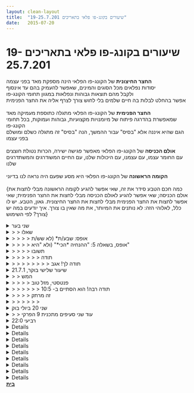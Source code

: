 ```yaml
---
layout: clean-layout
title:  "שיעורים בקונג-פו פלאי בתאריכים 19-25.7.201"
date:   2015-07-20
---
```

# שיעורים בקונג-פו פלאי בתאריכים 19-25.7.201 
<b>החצר החיצונית</b> של הקונג-פו הפלאי הינה מספקת מאד בפני עצמה<br> יסודות נפלאים מכל הסוגים והמינים, שאפשר להעמיק בהם עד אינסוף<br> ולקבל מהם תוצאות גבוהות ונפלאות במגוון תחומי הקונג-פו<br> אפשר בהחלט לבלות בה חיים שלמים בלי לחוש צורך לצרף אליה את החצר הפנימית<br> <br> <b>החצר הפנימית</b> של הקונג-פו הפלאי מתגלה כתוספת מעמיקה מאד<br> שמאפשרת בהדרגה פיתוח של מיומנויות מקצועיות, גבוהות ועמוקות, בכל תחומי הקונג-פו<br> הגם שהיא איננה אלא &quot;בסיס&quot; עבור ההמשך, הנה &quot;בסיס&quot; זה מתגלה כשלם ומושלם בפני עצמו<br> <br> <b>אולם הכניסה</b> של הקונג-פו הפלאי מאפשר פגישה ישירה, הכרות נטולת חוצצים<br> עם החומר עצמו, עם עצמנו, עם היכולות שלנו, עם החיים המשודרגים והמשתדרגים שלנו<br> <br> <b>הקומה הראשונה</b> של הקונג-פו הפלאי היא מסע שפעם היה נראה לנו בדיוני<br> <br> {כמה חכם הטבע סידר את זה, שאי אפשר להגיע לקומה הראשונה מבלי לחצות את אולם הכניסה; שאי אפשר להגיע לאולם הכניסה מבלי לחצות את החצר הפנימית; שאי אפשר לחצות את החצר הפנימית מבלי לחצות את החצר החיצונית. גאון, הטבע. יש לו כלל, לאלוהי הזה: לא נותנים את המיותר, את מה שאין בו צורך. איך יודעים במה יש צורך? לפי השימוש}

<details>
                    <summary>שני בער</summary>
                    אחד השיעורים היותר מאתגרים שיצא לי להעביר. <br> במהלך השיעור עלו בי כל מידי קולות פנימיים חזקים וקשים למדי. <br> <br> הייתי מאוד שקט ומיעטתי להתערב בו. מלבד זה שמידי פעם החלפתי זוגות, נתתי אולי עוד איזה שתיים שלוש הנחיות. ממש פה נגיעה, שם נגיעה. רציתי לאפשר הרבה מרחב עבודה לאנשים בו. <br> <br> בשיעור השתתפו עיליי, שמואל, ריב, סיגל, שיר, מיכל ואני. <br> <br> הוא הסתיים עבור כל אחד בשעה מעט שונה לאחר שבשעה 21:35 הם קיבלו את ההנחיה לעבור לעבודה חופשית עד שהם מסיימים לעצמם את השיעור. <br> <br> למרות החוויה המאתגרת, כמעט בכל פעם שהחזרתי קשב לאנשים, ראיתי דברים טובים שקורים שם. <br> <br> תודה רבה!
                  </details><details>
                    <summary>> > שאלו</summary>
                    <b>שאלה מספר 1:</b> מבין הדמויות &quot;הפרופסור&quot;, &quot;הערמומי&quot; ו&quot;המצליחן&quot;, האם שלושתן נכחו, חגגו, תרגלו? לפחות, הבה נאמר, עשר דקות שלמות ונקיות לכל אחת מהן?<br> <br> <b>שאלה מספר 2:</b> האם &quot;הפרופסור&quot; יודע מתי בדיוק (על השניה/הדקה) הסתיים השיעור של כל אחד ואחת משש/ת הנוכחים/ות?<br> <br> <b>שאלה מספר 3:</b> מתי הסתיים השיעור של אסא ומה היתה ההנחיה האחרונה בו, לפני שהשיעור סויים לו?<br> <br> <b>שאלה מספר 4:</b> מתי התחיל השיעור של אסא ומה היתה ההנחיה הראשונה בו?<br> <br> <b>שאלה מספר 5:</b> מה היתה ההנחיה היא משמחת/מרוממת שאסא קיבל במהלך השיעור, בדיעבד?<br><br><table width='70%' cellpadding='0' cellspacing='0' bgcolor='#C6C7C6'><tr><td height='1'></td></tr></table><br><b>מדברים על מדיטציה:</b> <a href="http://forums.tapuz.co.il/meditation" target="_blank">http://forums.tapuz.co.il/meditation</a><br/><br/>לומדים את אמנות המדיטציה: <a href="http://www.ThePracticalMeditation.com" target="_blank" rel=nofollow>www.ThePracticalMeditation.com</a><br/>לומדים את אמנות היכולת: <a href="http://www.MagicalChanging.com" target="_blank" rel=nofollow>www.MagicalChanging.com</a>
                  </details><details>
                    <summary>> > > > אופס: שבע/ת* (לא שש/ת</summary>
                    <br><br><table width='70%' cellpadding='0' cellspacing='0' bgcolor='#C6C7C6'><tr><td height='1'></td></tr></table><br><b>מדברים על מדיטציה:</b> <a href="http://forums.tapuz.co.il/meditation" target="_blank">http://forums.tapuz.co.il/meditation</a><br/><br/>לומדים את אמנות המדיטציה: <a href="http://www.ThePracticalMeditation.com" target="_blank" rel=nofollow>www.ThePracticalMeditation.com</a><br/>לומדים את אמנות היכולת: <a href="http://www.MagicalChanging.com" target="_blank" rel=nofollow>www.MagicalChanging.com</a>
                  </details><details>
                    <summary>> > > > אופס, בשאלה 5: "ההנחיה *הכי*" (ולא "היא"</summary>
                    <br><br><table width='70%' cellpadding='0' cellspacing='0' bgcolor='#C6C7C6'><tr><td height='1'></td></tr></table><br><b>מדברים על מדיטציה:</b> <a href="http://forums.tapuz.co.il/meditation" target="_blank">http://forums.tapuz.co.il/meditation</a><br/><br/>לומדים את אמנות המדיטציה: <a href="http://www.ThePracticalMeditation.com" target="_blank" rel=nofollow>www.ThePracticalMeditation.com</a><br/>לומדים את אמנות היכולת: <a href="http://www.MagicalChanging.com" target="_blank" rel=nofollow>www.MagicalChanging.com</a>
                  </details><details>
                    <summary>> > > > תשובו</summary>
                    שאלה מספר 1: אני לא בטוח. הפרופסור נכח הרבה. השתיים האחרות קיבלו פחות זמן מסך. אני ממש לא בטוח ש-10 דקות שלמות ונקיות לכל אחת.<br> <br> שאלה מספר 2: לא. <br> <br> שאלה מספר 3: השיעור של אסא הסתיים בשעה 22:01 וההנחיה האחרונה בו הייתה לעבוד עם שתי הדמויות הערמומי והמצליחן. <br> <br> שאלה מספר 4: השיעור של אסא החל ב-19:30 וההנחיה הראשונה בו הייתה לדעת ולחוש שהוא בשיעור קונג פו, בשלב זה מבלי לתרגל עדיין דבר. <br> <br> שאלה מספר 5: ללכת לעבוד לבדו בצד הכיכר הקרוב לים. ליהנות מהשקיעה ולעשות תרגילים גופניים.
                  </details><details>
                    <summary>> > > > > > תודה</summary>
                    <br><br><table width='70%' cellpadding='0' cellspacing='0' bgcolor='#C6C7C6'><tr><td height='1'></td></tr></table><br><b>מדברים על מדיטציה:</b> <a href="http://forums.tapuz.co.il/meditation" target="_blank">http://forums.tapuz.co.il/meditation</a><br/><br/>לומדים את אמנות המדיטציה: <a href="http://www.ThePracticalMeditation.com" target="_blank" rel=nofollow>www.ThePracticalMeditation.com</a><br/>לומדים את אמנות היכולת: <a href="http://www.MagicalChanging.com" target="_blank" rel=nofollow>www.MagicalChanging.com</a>
                  </details><details>
                    <summary>> > > > > > > > תודה לך! אגב</summary>
                    יש בי רצון לעבור שוב את העבודה הזו<br> <img src="http://www.timg.co.il/tapuzForum/images/Emo66.gif" alt="|בנדנה|">
                  </details><details>
                    <summary>שיעור שלישי בוקר, 21.7.1</summary>
                    קיבלתי הנחיה מבן לעבוד עם <a href=http://www.tapuz.co.il/communa/viewmsgcommuna.asp?communaid=18195&msgid=55862176 target=_blank style=color:blue>פורם השיעור הזה</a> ולכתוב כאן את התיעוד, שמהווה חלק מהשיעור.<br> <br> <b>2. דילוגים</b><br> נעים בדילוגים מכרית-כף-רגל-אחת לכרית-כף-רגל-שניה בכל פורמט, צורה או סגנון שהם, כרצוננו.<br> תחילה על המקום ולאחר מכן מתחילים לשוטט.<br> מחפשים השתפרות, תובנות, ידע חדש, פוינטר חדש ומשמעותי וכולי.<br> כשמרגישים שקיבלנו משהו חדש (או יותר מאחד), ניגשים לרשום אותו (או אותם) ועוברים לשלב הבא.<br> באם עלו בנו שאלות אנחנו רושמים גם אותן.<br> <br> <img src="http://www.timg.co.il/tapuzForum/images/Emo141.gif" alt="|כלנית|"> <b>תיעוד משהו חדש שקיבלתי</b><br> <br> התחלתי בדילוגים תוך כשאני מרגישה את הגוף - בדגש על הברך הימנית שלי שביקשה לתחושתי תשומת לב מיוחדת. <br> דילגתי ודילגתי ואז עלה בי שאני רוצה ליצור חיבור בין תרגול הדילוגים לבין לחימה וקרב.<br> מיד הבחנתי שיש חוסר יציבות מובהק בדילוגים שלי (היתה מולי מראה, אז היה לי יותר קל להבחין בזה) ושיש הרבה רגעים בתוך הדילוג שבהם פרטנר היה עשוי לנצל את חוסר היציבות הזה. כמו כן, הבחנתי בזה שכשאני באוויר, אני פחות מודעת לקרקע.<br> לכן נתתי לעצמי דגש של דילוגים ששומרים על יציבות (זה מיד גרם לי להרחיב את הרווח בין הרגליים שלי) ולהיות מודעת לקרקע בכל רגע, כך שכל נחיתה שלי היא מודעת ויציבה. מעין &quot;לקחתי יותר אחריות&quot; על זה.<br> זה הפך את הדילוגים עצמם לנעימים יותר ולנחיתות להיות רכות יותר והמשכתי לתרגל עוד קצת קלילות תוך יציבות.<br> <br> <b>3. תנועה</b><br> תנועה חופשית, לבחירתנו, במטרה להגיע לרמות חדשות ו/או לגלות דברים חדשים.<br> מחפשים השתפרות, תובנות, ידע חדש, פוינטר חדש ומשמעותי וכולי.<br> כשמרגישים שקיבלנו משהו חדש (או יותר מאחד), ניגשים לרשום אותו (או אותם) ועוברים לשלב הבא.<br> באם עלו בנו שאלות אנחנו רושמים גם אותן.<br> <br> <img src="http://www.timg.co.il/tapuzForum/images/Emo141.gif" alt="|כלנית|"> <b>תיעוד משהו חדש שקיבלתי</b><br> <br> התחלתי את התנועה מתוך איזשהו דגש של ריקוד. מיד חשתי במקומות בגוף שלי בהם ישנה נוקשות או &quot;חסימה&quot; ועלתה בי התנגדות מסוימת להם ורצון שהתנועה שלי תהיה לגמרי רכה, חלקה וגמישה ללא &quot;מגבלות&quot; הגוף.<br> זיהיתי את האגרסיביות המסוימת בגישה הזו, שמושתתת על אי-קבלה של המצב הקיים בגוף שלי והתחלתי לנוע בתנועות קטנות ואיטיות יותר, מתוך הקשבה למקומות שבהם הרגשתי &quot;חסימה&quot; ותקשורת אתם.<br> עברתי לעמדת חוקרת בתוך התנועה והרגשתי שהגוף שלי מיד נענה לעמדה הזו - ושמתוך האיטיות וההקשבה מקומות בגוף נפתחים יותר בקלות ונהיים רכים יותר.<br> <br> <b>4. בעיטות</b><br> בעיטות חופשיות, לא לפי פורמט מסויים או תכנון מסויים (לדוגמה, לא &quot;עשר בעיטות לכיוון X ברצף&quot;), במטרה להגיע לרמות חדשות ו/או לגלות דברים חדשים.<br> מחפשים השתפרות, תובנות, ידע חדש, פוינטר חדש ומשמעותי וכולי.<br> כשמרגישים שקיבלנו משהו חדש (או יותר מאחד), ניגשים לרשום אותו (או אותם) ועוברים לשלב הבא.<br> באם עלו בנו שאלות אנחנו רושמים גם אותן.<br> <br> <img src="http://www.timg.co.il/tapuzForum/images/Emo141.gif" alt="|כלנית|"> <b>תיעוד משהו חדש שקיבלתי</b><br> <br> נתתי לעצמי שני פוינטרים במהלך התרגול:<br> 1. מודעות ל- 360 מעלות סביבי (לא לשקוע לתוך הכיוון שאליו אני בועטת)<br> 2. כל הגוף בועט - ולא רק הרגל בועטת<br> <br> הדבר החדש שקיבלתי זה שגיליתי את הקשר בין שני הפוינטרים הנ&quot;ל. דרך מודעות לזה שכל הגוף בועט ולא רק הרגל, ישנה אפשרות גם לקבל יותר מידע חושי מכלל הגוף וגם באופן טבעי יש יותר מודעות ל- 360 מעלות, כי אין ניתוק בין הרגל לכלל הגוף.<br> <br> <b>5. כן-לא</b><br> תנועה חופשית הרמונית בליווי האמירה &quot;כן&quot; פעם אחת או יותר - ואז תנועה מנטרלת (לדוגמה, הסטה ומהלומה) בליווי האמירה &quot;לא&quot; פעם אחת או יותר - וחוזר חלילה, לסירוגין.<br> מחפשים השתפרות, תובנות, ידע חדש, פוינטר חדש ומשמעותי וכולי.<br> כשמרגישים שקיבלנו משהו חדש (או יותר מאחד), ניגשים לרשום אותו (או אותם) ועוברים לשלב הבא.<br> באם עלו בנו שאלות אנחנו רושמים גם אותן.<br> <br> <img src="http://www.timg.co.il/tapuzForum/images/Emo141.gif" alt="|כלנית|"> <b>תיעוד משהו חדש שקיבלתי</b><br> <br> נתתי לעצמי דגש של מעברים כמה שיותר חלקים בין ה&quot;כן&quot; ל&quot;לא&quot;.<br> מיד הבחנתי שב&quot;לא&quot; יש בתוכי כיווץ שמתבטא גם בקול שלי, שהוא לא כ&quot;כ נעים לי.<br> מאותו רגע ניסיתי להפוך את ה&quot;לא&quot; לנעים כמו ה&quot;כן&quot; ולהיות עם יותר הרפיה בתוכו.<br> זה בהחלט איפשר למעברים בין ה&quot;כן&quot; ל&quot;לא&quot; להיות יותר חלקים ולמכלול להפוך לאחיד יותר.<br> חשתי שהתרגיל הזה חשוב עבורי, בפרט כי הוא מחזק את תחושת הזכות שיש לי לעבור בין &quot;כן&quot; ל&quot;לא&quot;, מיידית וללא כל הסבר נוסף.<br> <br> <br> <img src="http://www.timg.co.il/tapuzForum/images/Emo26.gif" alt="|שמאל|"> המשך בהודעה הבאה (עקב מגבלת אורך של תפוז)<br><br><table width='70%' cellpadding='0' cellspacing='0' bgcolor='#C6C7C6'><tr><td height='1'></td></tr></table><br>טליה אלקיים - מדריכה ומרפאה הוליסטית<br/>האתר שלי: <a href=http://www.heal.co.il target=_blank rel=nofollow>www.heal.co.il</a>
                  </details><details>
                    <summary>> > המש</summary>
                    <br> <b>6. מרפקים</b><br> &quot;טוחנים&quot; את סביבתנו הקרובה, את המעטפת הצמודה אלינו אווירית, בעזרת המרפקים שלנו, במגוון צורות וסגנונות, באופן חופשי.<br> זאת אומרת, &quot;מקלפים&quot; את מה שצמוד אלינו, מאחורינו, מצדדנו, ומלפנינו, בעזרת מכות המרפק שלנו.<br> כרגע זה רק אוויר, אולם עובדים כאילו יש שם קורבנות אמיתיים.<br> מתייחסים אל עצמנו כאל צורה של מלכודת: מי שנפל בה, חוטף מרפקים משתקים.<br> מחפשים השתפרות, תובנות, ידע חדש, פוינטר חדש ומשמעותי וכולי.<br> כשמרגישים שקיבלנו משהו חדש (או יותר מאחד), ניגשים לרשום אותו (או אותם) ועוברים לשלב הבא.<br> באם עלו בנו שאלות אנחנו רושמים גם אותן.<br> <br> <img src="http://www.timg.co.il/tapuzForum/images/Emo141.gif" alt="|כלנית|"> <b>תיעוד משהו חדש שקיבלתי</b><br> <br> זיהיתי שכשאני נותנת מרפקים יש לי איזשהו פחד על הצוואר שלי, הפחד נובע מכך שבתנועות מסוימות הוא כאילו &quot;נזרק&quot; והתגובה לזה היא כיווץ של הצוואר.<br> המשכתי לשהות במרחב הזה קצת ולחוות את זה ואז פתאום עלה בי פוינטר של חיבור המרפקים אל הטורסו, אל מרכז הגוף ולחוש אותם כתנועה שלו.<br> פתאום עלתה בי תחושה של העוצמה של שרירי הבטן שלי והמרפקים הקדמיים נהיו מתוך תנועה של כיווץ והתעגלות פנימה של החזה והבטן, מה שנתן להם יותר עוצמה והרגיש הרבה יותר יציב מבחינת הגוף שלי והצוואר שלי. <br> זה הרגיש כמו איסוף של תנועת המרפק אליי, חיבור של המרפק אל יתר הגוף ובעיקר איזושהי עוצמה שנובעת מההתכווצות פנימה, כי היא הרגישה לי תנועה מאד אינסטינקטיבית.<br> אחרי זה ניסיתי להפעיל את זה גם כלפי חוץ (פתיחה של הטורסו החוצה) והרגשתי שיש בזה פונטציאל, אבל כנראה שעשיתי את זה בצורה קצת אגרסיבית מדי וזו אולי גם תנועה קצת פחות טבעית ומוכרת לי מהתכדררות פנימה - וזה גרם לי לאיזשהו כאב בגב... אולי אם הייתי עושה קצת יותר חימומים לגב ולעמוד השידרה זה היה עובד יותר טוב.<br> <br> <b>7. אור לבן</b><br> בישיבה, בעיניים עצומות, מנסים להגיע לרמה חדשה של התנסות באור לבן הזורם מאיתנו ואלינו, שכל תא ותא רווי בו וקורן ממנו וכולי. יתכן אפילו שאנחנו פשוט הופכים לאור לבן בוהק.<br> כשאנחנו מרגישים שהגענו לרמה חדשה או שצברנו נסיון חדש ומשמעותי בנסיון להגיע לרמה חדשה, אנחנו מתעדים זאת לעצמנו, באופן שיועיל לנו לקראו בהמשך. באם עלו בנו שאלות אנחנו רושמים גם אותן.<br> <br> <img src="http://www.timg.co.il/tapuzForum/images/Emo141.gif" alt="|כלנית|"> <b>תיעוד משהו חדש שקיבלתי</b><br> <br> היה לי מאד מאד (!!) קשה להתרכז. זה ממש הגיע לכדי תחושת מאבק, כי הייתי מתוסכלת מכמה שלא הצלחתי להיכנס לתרגיל ושהמיינד שלי נדד לכל כיוון אפשרי, עד כדי כך שאפילו היה לי קשה להישאר בעיניים עצומות. &quot;למה דווקא בתרגיל הזה, שאני אוהבת?...&quot;, חשבתי לעצמי ברוגז מסוים.<br> ניסיתי כל מיני כיוונים:<br> אור שזורם אליי<br> ליבה של אור שקיימת במרכז שלי והולכת ומתרחבת<br> להתרכז כל פעם באיזור מסוים שהופך לאור לבן...<br> בסופו של דבר החלטתי להתחיל מלחוש את הגוף שלי, כי החלטתי ללכת על זה מתוך השערה שאולי זה &quot;יקרקע&quot; אותי.<br> זה בהחלט עזר ומה שקרה זה שבאופן טבעי התחלתי לחוש את הרטט החי בגוף ואת התנועה שבתוכו. מתוך תחושת הרטט הזה דמיינתי אותו מואר ולפתע התחלתי לחוש תחושה ברורה שאני כדור, שמסתובב על ציר נגד כיוון השעון. זו היתה תנועה מאד מוחשית (עד כדי כך שממש הרגיש כאילו הגוף שלי מתחיל להסתובב). סיימתי את התרגיל בתחושה של שקט פנימי.<br> <br> <b>8. &quot;כולי שלי&quot;</b><br> בישיבה, בעיניים עצומות, חוזרים על המלים &quot;כולי שלי&quot;, בקצב שלנו ובדרך שלנו.<br> תוך כדי כך, מוסרים את עצמנו לעצמנו.<br> ומקבלים את עצמנו לעצמנו.<br> אלמנט הקבלה ואלמנט הנתינה מתרחשים במקביל ו/או לסירוגין, לבחירתנו.<br> כשאנחנו מרגישים שהגענו לרמה חדשה או שצברנו נסיון חדש ומשמעותי בנסיון להגיע לרמה חדשה, אנחנו מתעדים זאת לעצמנו, באופן שיועיל לנו לקראו בהמשך. באם עלו בנו תובנות משמעותיות, אנחנו כמובן רושמים אותן לעצמנו. באם עלו בנו שאלות אנחנו רושמים גם אותן.<br> <br> <img src="http://www.timg.co.il/tapuzForum/images/Emo141.gif" alt="|כלנית|"> <b>תיעוד</b><br> <br> עוד מהפעם הראשונה שקראתי את התרגיל, חשתי התנגדות חזקה אליו.<br> התחלתי לתרגל אותו למרות זאת ועד מהרה הבנתי שחלק גדול מהקושי שלי נובע מה&quot;מסירה שלי לעצמי&quot;. זה הרגיש כאילו אני איזה חפץ שמעבירים אותו מיד ליד (אפילו שזה ממני אליי) ומשהו בזה פשוט עשה לי בחילה. גם המילים &quot;כולי שלי&quot; היו לי לא נעימות והרגשתי התנגדות ברמת הקול והגוף לומר אותן.<br> הסבתי את זה ל&quot;הגוף שלי הוא שלי&quot; - ומיד הרגשתי הקלה ואז עברתי ל&quot;הזמן שלי הוא שלי&quot; ו&quot;החיים שלי הם שלי&quot;. זה הרגיש נעים וטבעי. <br> ניסיתי לחזור ל&quot;כולי שלי&quot;, אבל זה עדיין לא הרגיש לי נעים ולכן בחרתי להניח לזה.<br> <br> <b>9. טוב אתמול והיום</b><br> בישיבה, בעיניים עצומות, מתבוננים על כל הדברים הטובים, מבחינתנו ובהתאם למטרותינו, שהתרחשו בפרק הזמן שבין התעוררותנו אתמול לבין תחילת השיעור.<br> לאחר מכן מתבוננים באופן דומה על פרק הזמן שבין סיום השיעור הזה לבין ההליכה לישון הלילה; ושמים לכל הדברים הטובים שאנחנו מוכנים לחוות בפרק זמן זה.<br> לאחר מכן אנחנו משאירים עקבות בכתב, לעצמנו, מתוך ההתנסות הזאת.<br> באם עלו בנו שאלות אנחנו רושמים גם אותן.<br> <br> <img src="http://www.timg.co.il/tapuzForum/images/Emo141.gif" alt="|כלנית|"> <b>תיעוד</b><br> <br> <img src="http://www.timg.co.il/tapuzForum/images/Emo142.gif" alt="|סביון|"> דברים טובים מיום אתמול:<br> <br> 1) היתה לי שיחה משמעותית, שבה בכיתי וכאב לי - אבל גם הרגשתי שחרור מסוים מהכאב, שהיה מאד תקוע בתוכי לפני כן. השיחה היתה בנוגע לאבא שלי. הבנתי שאני בעצם מלווה אותו ואותי לקראת מותו. למרות הכאב העצום, אני מרגישה הודיה על ההתעוררות הזו, על הפרספקטיבה הזו, שמכילה בתוכה הרבה דברים. כולל רצון שלי לתעד אותו בוידאו, למשל.<br> <br> 2) הצלחתי לעשות משהו שדחיתי והעיק עליי<br> <br> 3) הצלחתי לתת מרחב לתחושות כואבות שהיו בי<br> <br> 4) הצלחתי להתבונן תוך כדי גלישה בפייסבוק ולראות את המצב הפנימי שאני שרויה בו<br> <br> 5) הבנתי שאשמח לטפל קצת יותר<br> <br> 6) קראתי קצת בספר וזה עשה לי נעים.<br> <br> <img src="http://www.timg.co.il/tapuzForum/images/Emo142.gif" alt="|סביון|"> דברים טובים שאני מוכנה לחוות היום:<br> <br> 1) זמן משמעותי עם אבא שלי, כולל לצלם אותו קצת בוידאו<br> <br> 2) עוד קצת קריאה בספר<br> <br> 3) קידום דברים שאני רוצה לקדם<br> <br> 4) שחרור מתחושת מועקה<br> <br> 5) משהו חברתי נעים (שיחת טלפון / מפגש)<br> <br> <br> <b>10. הודיה</b><br> בעיניים עצומות, ממשיכים את תרגול/התנסות/פעילות ההודיה, מהיכן שהפסקנו אותה בפעם הקודמת (בתחילת השיעור).<br> ומעמיקים הלאה, לתוך תחושה עמוקה ונעימה של הודיה.<br> לאחר מכן אנחנו משאירים עקבות מועילים בכתב, לעצמנו ו/או לאחרים, מתוך ההתנסות הזאת.<br> באם עלו בנו שאלות אנחנו רושמים גם אותן.<br> <br> <img src="http://www.timg.co.il/tapuzForum/images/Emo141.gif" alt="|כלנית|"> <b>תיעוד</b><br> <br> הרגשתי שיש לי הרבה על מה להודות. ראיתי שכשאני מתמקדת בכך הרגשתי משתפרת.<br> <br> <br> <img src="http://www.timg.co.il/tapuzForum/images/Emo51.gif" alt="|תודה|"><img src="http://www.timg.co.il/tapuzForum/images/Emo23.gif" alt="|לב|"><img src="http://www.timg.co.il/tapuzForum/images/Emo42.gif" alt="|שמש|"><br><br><table width='70%' cellpadding='0' cellspacing='0' bgcolor='#C6C7C6'><tr><td height='1'></td></tr></table><br>טליה אלקיים - מדריכה ומרפאה הוליסטית<br/>האתר שלי: <a href=http://www.heal.co.il target=_blank rel=nofollow>www.heal.co.il</a>
                  </details><details>
                    <summary>> > > > פנטסטי, מזל טוב</summary>
                    על הצעד הזה.<br> עבודה ממש, ממש, יפה! איזה שיעור טוב ומלמד יצרת והענקת לך!!<br> אני מבין שהוא התחיל ב-08:30?<br> מתי הוא הסתיים?<br><br><table width='70%' cellpadding='0' cellspacing='0' bgcolor='#C6C7C6'><tr><td height='1'></td></tr></table><br><b>מדברים על מדיטציה:</b> <a href="http://forums.tapuz.co.il/meditation" target="_blank">http://forums.tapuz.co.il/meditation</a><br/><br/>לומדים את אמנות המדיטציה: <a href="http://www.ThePracticalMeditation.com" target="_blank" rel=nofollow>www.ThePracticalMeditation.com</a><br/>לומדים את אמנות היכולת: <a href="http://www.MagicalChanging.com" target="_blank" rel=nofollow>www.MagicalChanging.com</a>
                  </details><details>
                    <summary>> > > > > > תודה רבה! הוא הסתיים ב- 10:5</summary>
                    <br><br><table width='70%' cellpadding='0' cellspacing='0' bgcolor='#C6C7C6'><tr><td height='1'></td></tr></table><br>טליה אלקיים - מדריכה ומרפאה הוליסטית<br/>האתר שלי: <a href=http://www.heal.co.il target=_blank rel=nofollow>www.heal.co.il</a>
                  </details><details>
                    <summary>> > > > זה מרתק</summary>
                    &quot;זה בהחלט עזר ומה שקרה זה שבאופן טבעי התחלתי לחוש את הרטט החי בגוף ואת התנועה שבתוכו. מתוך תחושת הרטט הזה דמיינתי אותו מואר ולפתע התחלתי לחוש תחושה ברורה שאני כדור, שמסתובב על ציר נגד כיוון השעון. זו היתה תנועה מאד מוחשית (עד כדי כך שממש הרגיש כאילו הגוף שלי מתחיל להסתובב). סיימתי את התרגיל בתחושה של שקט פנימי&quot;<br> <br> כל מדריך שנמצא בפרק החמישי ומעלה, גם מבלי להכיר אותך, רק מקריאת הדיווח שלך, היה יודע עלייך כה הרבה עכשיו, כולל הבנה ברורה של מקומך בחציית &quot;הפרק השני&quot; (&quot;החצר הפנימית&quot;).<br> <br> זה מאד מעניין, כיצד הוויות מפותחות בשלבים מתקדמים של הדרכה, עשויים במקרים מסויימים להיות כה חצויות בין עומק ועוצמה אינסופיים כמעט, לבין תחושה של קושי ומסכנות, כמעין פיצול של העצמי.<br> <br> לא סתם התקשית כל-כך להתרכז... ואחר-כך מצאת את עצמך כגוף אנרגיה, כמעט. מומלץ לך בשלב הנוכחי לא לפחד ממאבק פנימי זה... ולהמשיך להחדיר את האור הלבן ו/או את חישת &quot;הגוף&quot;, אל תוך רגעים רבים ככל האפשר ביומיום, כולל רגעים בהם נדמה לך שיש לך בעיה כלשהי או מצוקה כלשהי.<br> <br> שימי לב כמה היית מוטרדת. ניסית וניסית ולא הצלחת. ובכל זאת המשכת לנסות וגם שינית אסטרטגיה ברוב חוכמה. ובסופו של דבר, סיימת בשקט פנימי. אנחנו חייבים ללמוד מעצמנו, מפני שאין בנמצא משהו אחר ללמוד ממנו.<br><br><table width='70%' cellpadding='0' cellspacing='0' bgcolor='#C6C7C6'><tr><td height='1'></td></tr></table><br><b>מדברים על מדיטציה:</b> <a href="http://forums.tapuz.co.il/meditation" target="_blank">http://forums.tapuz.co.il/meditation</a><br/><br/>לומדים את אמנות המדיטציה: <a href="http://www.ThePracticalMeditation.com" target="_blank" rel=nofollow>www.ThePracticalMeditation.com</a><br/>לומדים את אמנות היכולת: <a href="http://www.MagicalChanging.com" target="_blank" rel=nofollow>www.MagicalChanging.com</a>
                  </details><details>
                    <summary>> > > > > > </summary>
                    <br><br><table width='70%' cellpadding='0' cellspacing='0' bgcolor='#C6C7C6'><tr><td height='1'></td></tr></table><br>טליה אלקיים - מדריכה ומרפאה הוליסטית<br/>האתר שלי: <a href=http://www.heal.co.il target=_blank rel=nofollow>www.heal.co.il</a>
                  </details><details>
                    <summary>שני 20 ביולי בוק</summary>
                    שוב הצלחתי 10 דקות לפני, וניצלתי אותם לתנועה משחררת.<br> התחלתי את השיעור ליואב אינגריד ואנוכי.<br> בחרנו כל אחד כוון אחר, וקבעתי פגישה ב 0715 על גג גן העיר,<br> במקום בו התאמנו פעם אחרונה, ועוד פעמים. בדרך עבודה<br> חופשית. אני בחרתי את הכוון המתרחק מהגג, וניצלתי את ההזדמנות<br> לעבודה בין היתר על ריצה ותחושת זמן.<br> הגעתי לגג ב 0715, והאחרים כבר היו שם.<br> עבודה עצמאית על בעיטת 2 שלבים, עבודה בקבוצה כשלפי תור אחד<br> בועט ב 2 הרגליים 2 בעיטות ישרות ב 2 שלבים בכל אחד מ 2 הפרטנרים.<br> 3 בעיטות סיבוב בכל אחד מ 2 הפרטנרים,<br> שנים עומדים בפיסוק והשלישי בוחן דרכים לעבור בין הרגליים של שניהם.<br> קרב סימונים עם דגש על זהירות כשהתקיפה עם המרפקים בלבד,<br> בין שלושתנו בו זמנית.<br> עבודה אישית על פורמה 5 החיות, עבודה בקבוצה, כשאחד מדגים ומסביר<br>  ל2 האחרים את פורמת 5 החיות לתפיסתו, והאחרים כמובן מקשיבים<br> אבל לאו דווקא מאמינים. ללמוד מאיך שהעברנו. תרגילי גמישות,<br> ובשלב מסויים בן הגיע בערך ב 0810 ועצר אותנו, כשהוא מקפיד שנרשום בתוכנו<br> את המצב בו עברנו להפסקה איתו.<br> הוא עבר אתנו על החלקים בשער הפנימי שעבודה אתם יכולה לשדרג את<br> ההתקדמות שלנו, ושאם אנחנו לא משתמשים בהם, רואים את זה בכך<br> שאנחנו לא נעזרים במה שיכול היה לעזור לנו.<br> לשם דוגמא הוא דבר על מאמר שבו למד על 9 עבודות שהתקדמות בהן<br> יכולה לזרז את המעבר מהשלב הראשון לשני. אפשר לראות שלא נחשפנו<br> למאמר, לפי העבודה שלנו בשיעורים.<br> הסעיף הראשון היה היכולת להדגים נכון תנועות שלמדנו בשיעורים, וזה הפליא<br> אותי בשל החיבור לתרגיל שנתתי לפני כן. ורק לאחר השיעור עלה<br> בי הרעיון שבן ראה אותנו מבצעים את התרגיל לפני שהופיע לעיניינו.<br> לאחר שבן ספר לנו על שאר הסעיפים התאמנו על הסעיף הזה, כשכל אחד<br> עובד על תנועה או יותר מתורת הלחימה, וברצונו מוחה כף ומכריז: אני רוצה<br> \להראות לכם משהו, ואז מראה וברצונו אף מסביר במילים. לאחר מכן ממשיכים,<br> ובפעם השנייה שוב אותו דבר עם השיפורים בעקבות האימון, ואז עוברים<br> לתנועה\ות חדשות.<br> סעיפים נוספים שאני נזכר בהם: להיות סגור, להיות מוגן, להיות טוב בתנועה,<br> לתת מכה,&nbsp;&nbsp;בזמן האימון אינגריד רצתה לסיים את השיעור וכך עשתה, ואנחנו<br> המשכנו בשנים עם השינוי המתבקש בהכרזה. לאחר מכן חזרנו למצב בו<br> יצאנו להפסקה. המשכנו בגמישות, עברנו לבצע תרגיל מסוים ואז<br> התיישבנו להרפיה של כל התאים בגוף. ואז כל אחד ניסה להיזכר במה<br> שכונה בעבר ה&quot;ברכה&quot;, באותו זמן התקשינו, אך לאחר מכן הזיכרון חזר אלי בשלמות דרך<br> מה שבן כינה בשיעור זכרונות נוספים כמו של התחושה, התנועה וכד&#39;.<br> היה שיעור מעולה. בהמשך אעדכן בשאר הסעיפים.<br>
                  </details><details>
                    <summary>> > עוד שני סעיפים מתכנית 9 הפרקי</summary>
                    עבודת זוגות,<br> שימוש בחומר הנלמד בשיעורים בחיי היום יום.
                  </details><details>
                    <summary>רביעי 22:0</summary>
                    עוד שיעור קונג פו מופלא בממלכת כדור הארץ שמארחת אותי בנדיבות .<br> <br> כמו בשיעורים האחרונים, השיעור הועבר לי ולשיר. <br> הפעם - לשתינו בו זמנית, כשההנחיות שנבעו דרכי היו מיודעות לעשות טוב לשתינו בו זמנית. <br> <br> ההנחיות שניתנו לנו היו מעטות, פשוטות, מעמיקות ומופלאות <br> <br> בדרך למעלה מדדנו / אמדנו על כמות הארנרגיה הקיימת הזמינה לנו, מתוך מודעות לכך שזהו רק קצה הקרחון. <br> תיארנו זו באוזני זו כיצד אנחנו מרגישות.<br> <br> יש לי מיחוש קל בברך בשל ריקוד קונטקטי חסר מעצורים מיום ראשון. התכוונתי להקדיש לכך זמן בשיעור. <br> <br> ביקשתי מאיתנו לעבוד במרחב של יכולות גופניות, כשכל פעם אנחנו מכריזות באוזני השנייה על היכולת הגופנית שאנחנו יוצרות. <br> <br> אני עבדתי בעיקר על דחיסות, גמישות, עמידת ידיים, תשומת לב אוהבת לברכיים ועוד. <br> שיר עבדה בין השאר בקשב לגוף שלה ובמיוחד לתחושות בגב. העבודה שלה היתה נראית מעמיקה מאוד והיא אכן דיווחה על כך בהמשך. <br> זה היה מאוד כיף ונעים.<br> <br> זה נמשך כ-40 דקות. <br> <br> אחר כך חברנו זו לזו ושוחחנו מעט על הרעיון של להיות לבד, בנוכחות או לא בנוכחות אדם אחר. כמו שעשינו בשיעור - כל אחת בשלה. <br> תארתי שזו יכולת גם מאוד חשובה עבור ילדים קטנים. נזכרתי שבתור ילדה הייתי נמצאת לבד שעות, ולעיתים דחיתי ביקורים של חברים כי רציתי להיות לבד. הנוכחות של אנשים אחרים היא גם משמחת אבל גם לעתים מכבידה בשל תשומת הלב שיש להקדיש להם. <br> שיר ציטטה את ויניקוט: to be seen but not to be watched או משהו כזה. <br> <br> ואז ניסינו לעבוד על היכולת שלנו להיות &quot;עם עצמנו&quot; בניגוד ל&quot;לבד&quot; - כשזה לא משנה אם בסביבה החיצונית יש או אין אנשים.<br> ניסינו לעשות זאת באמצעות התכוונות<br> ואז בעזרת המילים&nbsp;&nbsp;הבאות:<br> - אני איתך<br> - אני איתי<br> - נעים לי איתי<br> <br> לי זה עבד יפה מאוד. לפני זה גם חלקנו סיפורים על רגעים בהם הרגשנו שאנחנו עושות את זה. כמו למשל אתמול במשרד שהייתי בו - היתה בחורה שעבדה לידי והייתי איתי. לא חשתי צורך לתת לה אנרגיה. זה היה נעים ומקל. כי היא גם אדם ששואב אנרגיה יחסית. אבל אני הייתי איתי. <br> ואז ניסינו פשוט לקבל ולאהוב. <br> אחר כך שיבחנו כל אחת את עצמה באוזני השנייה. זה היה נעים מאוד ומרומם. <br> <br> כמה דקות לפני סוף השיעור, הגיע שומר לבקש מאיתנו לפנות את הגג. ככה זה על גג גן העיר בימי חופש גדול - בגלל הבלאגנים שעושים שם נערים ונערות מבקשים מהשומר לבקש מהאנשים לפנות את הגג. <br> אני התכוונתי לפנות את הגג מתי שהתכוונתי לפנות את הגג, ולא רגע אחד לפני. לכן אמרתי לו בטון מאוד רגוע שאנחנו נלך עוד כמה דקות, שאין בכוונתנו להרע או להרעיש. האינטראקציה איתו היתה נעימה! הוא אמר שאנחנו וודאי לא עשינו כלום וממש התנצל שהוא צריך לבקש מאיתנו את זה. אחר כך הוא התחיל ללכת ואז פנו אלינו ושוב התנצל. <br> ואכן, ירדתי מהגג רק מתי שרציתי. <br> כמה דקות לאחר מכן, כששיעורנו הסתיים. <br> <br> <br> <br><br><br><table width='70%' cellpadding='0' cellspacing='0' bgcolor='#C6C7C6'><tr><td height='1'></td></tr></table><br><b>אני כאן .
                  </details><details>
                    <summary>יום רביעי בוקר 22.7.15 07:0</summary>
                    משתתפים רמי אינגריד, דורית, מיקי ואני<br> הגעה 06:45<br> את ההמתנה לקראת השיעור ניצלתי כדי לשחזר עם רמי את הברכה שאותה גילינו ששכחנו קצת בסיום השיעור הקודם, היה נחמד לגלות שהגוף זוכר,<br> התחלנו בהליכה, תוך נסיון להרים את הרגל גבוה מ5 ס&quot;מ מהקרקע, אני נעזרתי בדמיון, דמיינתי שאני הולך בתוך מים רדודים ואני מנסה לא לגרור את הרגל בתוך המים, שימש אותי כדי להעזר בתרגיל.<br> הגעה לגן העיר, תרגלנו חימום עם כל התרגילים, תוך כדי תרגול עלו בי כל מיני רעיונות, חלקם מעולם הקונג פו וחלקם לא. התחלתי לרשום לעצמי כך שאני אוכל ל&quot;שחרר&quot; אותם ולא אצטרך לאחוז בהם כל השיעור, התגלה כנוח (בהנחה שאני ניגש מאוחר יותר למחברת…)<br> תרגול של עמידה קבוצתית כשכל אחד מחזיק לשני את הרגל, תרגול של הליכה על ארבע תוך נסיון להפיל את האחרים, תרגול של פורמה ראשונה, תוך שרמי מציין שלא נצטרך להציג אותה לאחרים, בהתחלה היה לי קצת מוזר לשמוע את זה אבל בתוך התרגיל גיליתי שציון הנקודה הזו (אולי בגלל עצם ההתייחסות להצגה) בהחלט משפר את העבודה שלי (מפתיע) תרגול של פורמה ראשונה, גיליתי איזה שהוא ניואנס בתנועה השניה שהרגשתי שמשפר את העבודה שלי (קשור בדגש שווה יותר על שתי הידיים במקום יד אחת &quot;מובילה&quot; והשניה רק &quot;משלימה&quot;) הרגשתי טוב עם זה. סיום בברכה,08:18<br> היה עבורי אימון עם דגש מאד גופני אבל בצורה נעימה ולא לוחצת, רמי העביר אותו (וכנראה אני הייתי במוֹד קליטה נכון) בצורה כזו שהתוצאה עבורי היתה מועיל, מקדם ונינוח. הצלחה.
                  </details><details>
                    <summary>יום שני 20.7.15 07:0</summary>
                    יום שני, 07:00 אימון קונג פו,רמי אינגריד ויואב<br> התכוננות לשיעור, אני ברמת ריכוז לא גבוהה, הרבה מחשבות מתרוצצות, אני מנסה להשקיט ולקבל את המצב כמו שהוא. תחילת שיעור - הליכה עצמאית בדרך, כל אחד בנתיב אחר, אני התמקדתי בנשימה, אח&quot;כ בצעדים שלי, אח&quot;כ בתחושה של האויר.<br> מגיע לגן העיר, עבודה על הדגמה של צמדי בעיטות אחד על השני, אני מנסה להרגיש כאילו הבעיטות שיוצאות לעיתים חזק מדי הן סוג של מסז&#39; אינטנסיבי, זה עובד, אני מוצא את עצמי &quot;נהנה&quot; מספיגה של בעיטות.<br> עבודה על ארבע עם הבטן כלפי מעלה ותרגול של בעיטות סיבוב כלפי מעלה,&nbsp;&nbsp; עבודה עם פורמה של חמש החיות, כל אחד אמור להדגים לאחרים את הפורמה, אני מנסה לשקף את מי שמדגים בצורה המדויקת ביותר בלי לתת לעצמי דין וחשבון אם אני חושב שזה נכון או לא. יוצא תרגיל מאד מהנה,<br> עבודה על גמישות, אני אומר לעצמי שהיה נחמד אם בן ייכנס לפרק בשיעור ושומע את הקול שלו עושה פריז. מעניין, <br> תאור של 9 סוגי עבודות, אני מנסה טכניקות של זכרון כדי לזכור את התשע:<br> היכולת להדגים, היכולת להיות סגור, היכולת להגן על עצמי,&nbsp;&nbsp;<br> אזכור של נושא הדמיון והחושים, היכולת של כל חוש ליצור לעצמו דמיון, היכולת של הגוף לזהות &quot;זיוף&quot; כשאחד החושים אינו בתוך התהליך, מרגיש כמו משהו עם עומק שדורש עבודה נוספת. (*)<br> תרגול &quot; אני רוצה להראות לכם משהו&quot; כל אחד מדגים איזושהי תנועה תוך הימנעות משימוש במונחים טכניים כמו כינויים לתנועות מסוימות, עושים זאת פעמיים, אני רואה את ההבדל בפוקוס אצלי בשני מישורים<br> אחד - הצורך להציג יוצר איזו מסירות כדי לתת הצגה טובה ככל הניתן, בפעם השניה שאני מציג זה נהיה יותר נינוח,<br> סיום העבודה של בן, אנחנו חוזרים לגמישות, משם מעבירים עבודה על הקרקע, מינימום מאמץ, מקסימום ערנות ומודעות, <br> סיבובי אגן עם ידיים כלפי מעלה, עושה לי נעים ומרגיש שמשפר טווח תנועה של גב תחתון,<br> נסיון להיזכר בברכה, וואו הרבה זמן לא תרגלתי את התנועה הזו, סיום השיעור.<br> אני מנסה לתרגל את נושא הדמיון תוך כדי החזרה לנקודת המפגש, דמיון חושי, תרגיל שאנסה לתרגל היום לאורך היום.
                  </details><details>
                    <summary>רביעי 22:0</summary>
                    שיעור מאוד רגוע, נעים, מאפשר ומקדם.<br> שהועבר מאוד במדוייק לעצמי ולאחר מכן לעצמי ולריב.<br> <br> עד 21:30 התקדמתי בשלל תרגילים פנימיים וחיצוניים והעמקתי בין היתר בעבודה עם 2 הדמויות שהונחיתי לעבוד עימן. עברתי מאחת לשניה לסירוגין, כשבכל פעם אני מעמיק בה, מזהה אותה, ומשדרג אותה. <br> <br> עבודה זו המשיכה גם לאחר מכך. <br> <br> בשעה 21:49 בדיוק, שלפתי את ריב והתחלנו בעבודה משותפת במנזר השבילים. שם קוד שלי לשיעורים מסוג מסויים (לדעתי עד היום היו איזה 4 או 5 כאלה) שבהם עולים על רשת הפסים הכתומים שבתחתית גן העיר.<br> <br> העבודה הייתה עמוקה, מרגיעה, מחדשת חיים, מקפיצה קדימה.<br> <br> בסביבות השעה 23:20 עזבנו את השבילים ועלינו על המדרגות. שם, ליד המים, העברנו את שארית השיעור שלנו. סיימנו אותו עם ההנחיה שהיציאה מהשיעור היום מסמנת מעין התחלה חדשה. <br> <br> תודה רבה!!<br> <img src="http://www.timg.co.il/tapuzForum/images/Emo63.gif" alt="|ספר|"><img src="http://www.timg.co.il/tapuzForum/images/Emo42.gif" alt="|שמש|"><img src="http://www.timg.co.il/tapuzForum/images/Emo79.gif" alt="|תו|">
                  </details><details>
                    <summary>יום רביעי 22 ביולי 201</summary>
                    התחלתי את השיעור למיקי, יואב, אינגריד, דורית ואני.<br> הליכה כשתשומת הלב בלהרים את כף הרגל מעל 5 ס&quot;מ תוך<br> ההליכה.<br> שינויי מסלול לפי מה שצץ אצלי תוך וויתור על הצמדות להרגלים.<br> לרגע אותו הדבר (עם כף הרגל) אבל לגובה 20 ס&quot;מ)<br> בהמשך לשים לב למנח הגב בתנועה.<br> מעבר של אבן גבירול על 2 מסלוליו על ידי שמתבוננים ומרגישים<br> את מצב התנועה, וכאשר יודעים חץ נקי לעבור במהירות ונחישות בקו ישר.<br> כל אחד לקח אחראיות לביטחונו, ואני הסתפקתי ברמז שנתתי<br> לתרגיל הזה, שברור לי שיש בו מסלול ללימוד מקדם.<br> בהמשך העברנו את תשומת הלב לתנועת הראש תוך כדי ההליכה,<br> ולאחר מכן של הכתפיים.<br> הגענו לגג גן העיר, ונתתי ללא מילים כ 2 דקות ללהרגיש בבית במקום.<br> תרגילים של החימום באופן שהורגשו כחדשים.<br> עבודה על בעיטות באופן חופשי, מעברים משכיבה לישיבה, אגרופים<br> באופן חופשי, ועוד בעיטות, ושוב מעברים משכיבה לישיבה<br> בהמשך גם שכיבות סמיכה. עבדנו על להיזכר בברכה, ובהמשך<br> על הפורמה הראשונה במהירות גבוהה ממה שנראה לנו רגיל,<br> תרגילי גמישות, עמידה ותנועה על 4 כשהגב לכוון הרצפה,<br> ובהמשך לנסות לגרום לפרטנרים להוריד את הטוסיק לרצפה.<br> תרגילי גמישות בעמידה על רגל אחת, ולבסוף אותו הדבר<br> בעיניים עצומות.<br> שכיבה על הגב בשקט, אותו הדבר כששוכבים בכוכב וכל אחד<br> מניח את כף רגל ימין על שוק רגל שמאל של פרטנר קרוב לכף<br> הרגל, בתוספת של להרגיש בתוספת לכדור הארץ והאוויר גם<br> את המעגל.<br> לתת ידיים במעגל ולקום ככה ביחד, להישען בעיניים עצומות אחורה,<br> להחזיק כל אחד רגל של הפרטנר מימין, עיניים עצומות, החלפת רגליים.<br> עמידה בשקט, ושוב חזרה על הברכה וסיום השיעור.<br> בן נראה עובר בסביבה עם השיעור שלו,<br> השיעור נסתיים ב 0815 בערך. והיה נינוח, מחזק, מרכז וטוב.<br>
                  </details><details>
                    <summary>שבת 25.</summary>
                    שיעור מופלא וקסום!!! <br> אסא העביר לי את השיעור. <br> בתחילתו בחנתי את הקונג פו שיש ברשותי עד עכשיו, בהתחלה ניסיתי למפות את הדברים, ואז הרגשתי מאמץ מיותר ופשוט הרפיתי ואז כמו גשם, התחילו ליפול כל מיני דברים שיש ברשותי.. זו היתה הרגשה מופלאה <img src="http://www.timg.co.il/tapuzForum/images/Emo13.gif" alt=":-)"> <br> החלק השני היה באומנות הלחימה, אסא העמיד לרשותי&nbsp;&nbsp;רובוט חבטות, שאני יכולה לכוון את העוצמה והרמה שלו. מידי פעם שכחתי את הנקודה הזו והמשכתי לעשות קרב עם אסא. <br> כשזכרתי את הנקודה הרגשתי שהייתי הרבה יותר מדויקת ומרוכזת (זו היתה נראית לי מין הזדמנות פז כזו שלא תחזור ושווה להיות מדויקת כאן) <br> היו שם כמה רגעים ממש מופלאים ותובנות שהגיעו כמה שעות אחרי השיעור. <br> החלק השלישי היה באומנות הבריאות, נחשפתי לרובד נוסף ביכולת הריפוי שקיימת בתוכי, והיו כמה חלקים בתוך החלק הזה שהוצפתי בהכרת תודה על הגוף הבריא שלי <img src="http://www.timg.co.il/tapuzForum/images/Emo13.gif" alt=":-)"> <br> היה רגע מדהים בשיעור שהרגשתי שאחת המטרות בנוכחות של אסא בשיעור&nbsp;&nbsp;היא לתמוך בהתקדמות שלי בקונג פו, ואז זה התחיל לגדול והרגשתי שכל העולם תומך בהתקדמות שלי בקונג פו זו היתה תחושה מאד עוצמתית וחזקה. <br> תודה היה לי שיעור מדהים!<br> <br>
                  </details><details>
                    <summary>שיעור שב</summary>
                    דיווח ב-3 רבדים <br> <br> מה שהעברתי לסיגל:<br> 19 הנחיות<br> [בסוגריים מרובעים: כוונות שרציתי להשיג באמצעות התרגיל, או פרשנויות שהיו לי על מה שקורה, או הערות שעלו לי תוך כדי הכתיבה, או שיקולים שהנחו אותי תו&quot;כ, או אחרים]<br> <br> 1. להעביר את תשומת הלב אל הקונג פו שהיא למדה עד היום 2. ליהנות מכמה דברים שהיא במיוחד נהנית מהם בתוך זה 3. להיפתח לעוד כאלה שיבואו בשיעור הזה ובכלל 4. למקם אותנו כרצונה. זהו טיול הקונג פו שלה, אני מין קול מלווה שמידי פעם נותן אינפוטים והנחיות 5. מקבלת לשירותה רובוט לאימוני לחימה שמסמן אליה חבטות. היא יכולה לשלוט ברמה שבה הוא פועל ולהשתמש בו כדי להתקדם [התקדמות בתנועה שרלוונטית לקרב, הנאה מהפעלת הגוף כך, בלעבוד עם הידיים והרגליים סימולטנית, התקדמות בחבטות, במוגנות, ביכולת לסמן ולהיכנס, קצת חשיבה בטכניקות (מה עושים כשקורה כך או אחרת) ] 6. תוך כדי אותה עבודה פחות או יותר מנסה לגרום לי לומר &quot;איי&quot; כלומר להגיד שזה היה לי לא נעים ואני לא רוצה יותר חזק מזה [עוצמה ואמיתיות בחבטות, עלייה כללית בעוצמה הגופנית או ביכולת לבטא אותה] 7. נושמת אור לבן לכל תא ותא בגוף: ריפוי, השתדרגות, חיזוק, הרפייה, רגיעה, הנאה, הטמעה 8. דיבור על אמנות הריפוי והבריאות 9. היא מתבוננת על הבריאות שלה, מרגישה אותה ישירות 10. היא מתבוננת עלי, רואה עלי דברים. 11. התקדמות חופשית, לבדה באמנות הבריאות [היה קצר יחסית] 12. תשומת הלב אל החושים, כל המידע הנקלט בחושים מלטף, תומך, משדרג בעדינות את הבריאות במובן הרחב ביותר שלה [תנועה מופלאה שתרגלתי אחר כך גם בעצמי] 13. התקדמות באמנות הבריאות והריפוי שלה באמצעות שיחה חופשית [עלו עניינים שקשורים להרפיית הגוף, למנוחה בתוך מאמץ, לנשימה חופשית בעת מאמץ, לריצה, לחלוקת תשומת הלב בין פלג הגוף העליון לתחתון] 14. היא עומדת בעיניים עצומות וזזה באופן חופשי [הסתבר די מהר שצריך לדייק את זה כדי להעביר את זה] 15. אני עומד בעיניים עצומות וזז חופשי, והיא משפיעה על התנועה שלי מדי פעם [בעיקר כהכנה לתרגיל הבא] 16. היא זזה באופן חופשי בעיניים עצומות ואני משפיע על התנועה שלה מידי פעם [העמקת ההרפייה הגופנית, הרפייה וחופש בתנועה, הנאה מהגוף ומהתנועה, העלאת המודעות הגופנית, התקדמות באמנות התנועה] 17. עדיין בעיניים עצומות, תנועה עם צעדים גדולים ורחבים [ הרגליים כבסיס, אדמה. פלג הגוף העליון רפוי יותר, ריק. הרגליים מניעות את פלג הגוף העליון. יציבות. הרפיה. עוצמה. הורדת הדגש התנועתי אל פלג הגוף התחתון] 18. עדיין בעיניים עצומות, עם יד בידי, מתחילה לרוץ ריצה קלה מאוד. 19. בעיניים פקוחות, עבודה על ריצה נטולת מאמץ לחלוטין שאפשר להמשיך ולהמשיך בה ללא גבול ואפילו לא מתנשמים. זהו. <br> <br> מה שעשיתי עם עצמי: <br> 1. התמקדתי בלתת את השירות הטוב ביותר שאני יכול לסיגל. עקבתי אחרי ההנאה שלי מההתקדמות שלה ואחרי הרצון שלי לתרום לכך כמה שיותר. ההנאה מלתת טוב ולעזור ולקדם. 2. טיפלתי מידי פעם בכאבים פיזיים ונפשיים שונים שעלו בי תו&quot;כ השיעור.<br> <br> מה שלמדתי בשיעור שלי:<br> 1.&nbsp;&nbsp;התקדמתי בשימוש בידיים בקרב<br> 2. הפרדתי בזמן אמת רצף מחשבות, סיפור לא נעים, מהרגשה פנימית לא נעימה וטיפלתי בה ישירות<br> 3. כמה שזה קל וטוב לי להעביר שיעור קונג-פו<br> 4. קיבלתי החלטה לחרוג קצת מהנחיה שקיבלתי, ולחרוג מזמן השיעור שנקבע מראש אם אצטרך משום שצצה הזדמנות לתת לסיגל משהו ממש טוב ברגעי השיעור האחרונים האלה<br> 5. מספר דברים חדשים שעלו מההנחיות שהגיעו עבור סיגל [כמו התנועה הפנימית בהנחיה 12]
                  </details><details>
                    <summary>שבת - שיעור קונג פ</summary>
                    קיבלתי תרגיל להעביר שיעור קונג פו לאבשלום.<br> במהלך השיעור שלו לימדתי:<br> - תרגיל שמטרתו שיפור היכולת להתמקד + היכולת להבחין בין תופעה ובין התכנים המנטאליים שעולים בנו לגביה. (להתמקד בהרגשת החום&nbsp;&nbsp; <br> &nbsp;&nbsp;ולהפריד בין ההרגשה עצמה ולתכנים המנטאליים שעולים בנו לגביה). <br> - תרגיל מאמנות הריפוי והבריאות (בגדול -&nbsp;&nbsp;לטפל בכף הרגל בכל מיני דרכים ואז לטפל בכל הגוף).<br> - 2 תרגילים מאמנות התנועה וההגשמה (לקחת מכשול במקרה הזה גדר בגובה של בערך מטר ולהשתפר בלעבור אותו שוב ושוב וקפיצה אל&nbsp;&nbsp; <br> &nbsp;&nbsp;מדרגה נמוכה)<br> - לאחר מכן ציינתי שאלה הם שני שלבים בסיסיים לטיפול בנושא שאנחנו מתקשים בו: בשלב ראשון לטפל בנושא, ובשלב שני לנסות שוב ושוב <br> &nbsp;&nbsp;לפצח אותו תוך כדי שאנחנו משתפרים מניסיון לניסיון. <br> <br> עבדתי במהלך השיעור של אבשלום על הקשבה ונוכחות מכל הגוף, וגם קצת על כל אחד מהנושאים שתיארתי לעיל.<br> <br> במה השתפרתי במהלך השיעור שלי?<br> הייתה לי פריצת דרך קטנה בלחימה. השתפרתי בדיוק ובעבודה נכונה עם פרטנר. <br> השתפרתי משמעותית בשפיכת אור (הקשבה), ובהתמודדות עם קשיים. היה מקסים עבורי (וממלא השראה!) לראות איך <br> אבשלום מתמודד בצורה מדהימה עם כל תרגיל והתנסות, וזה כשלעצמו לימד אותי הרבה. <br> <br>
                  </details><details>
                    <summary>> > מיקוד עקבות / תרגיל בלמידה/זכרו</summary>
                    תודה, נהדר. <img src="http://www.timg.co.il/tapuzForum/images/Emo45.gif" alt="|כן|"> <img src="http://www.timg.co.il/tapuzForum/images/Emo140.gif" alt="|4U|"><br> הבה נתמקד עכשיו רק בחלקי השיעור האחרים, שלא העברת במהלכם שיעור קונג-פו לאבשלום (כלומר, ביתר חלקי השיעור שלך).<br> האם תוכל רגע לנסות להותיר עקבות מהשיעור (הקצר יותר) הזה שלך, משמעותו, הדברים שלמדת במהלכו וכדומה?<br> <br> בהזדמנות זו, אשמח גם לדעת מה היו אורכם וזמנם של חלקים אלה. לדוגמה, האם היה חלק כזה בתום השיעור של אבשלום? {לא קיבלת הנחיות לגבי סיום השיעור שלך והיו לך כמה אפשרויות לנהוג בכך}<br><br><table width='70%' cellpadding='0' cellspacing='0' bgcolor='#C6C7C6'><tr><td height='1'></td></tr></table><br><b>מדברים על מדיטציה:</b> <a href="http://forums.tapuz.co.il/meditation" target="_blank">http://forums.tapuz.co.il/meditation</a><br/><br/>לומדים את אמנות המדיטציה: <a href="http://www.ThePracticalMeditation.com" target="_blank" rel=nofollow>www.ThePracticalMeditation.com</a><br/>לומדים את אמנות היכולת: <a href="http://www.MagicalChanging.com" target="_blank" rel=nofollow>www.MagicalChanging.com</a>
                  </details><details>
                    <summary>> > > > חלקי השיעור האחרי</summary>
                    לפני השיעור עם אבשלום - עבודת ידיים מלא עם אסא -&nbsp;&nbsp;דרכה התקדמתי בשליטה ובניתוב העוצמה ובלמידה אפקטיבית. חוץ מזה עבדתי על פורמות (זרימה תנועתית ויישומים של אלמנטים מהפורמות בלחימה), ועל מעבר מכשולים ועל יציבות (דרך עמידת ידיים). השיעור התחיל כמדומני בסביבות שלוש ועשרה. <br> <br> הפעם החלטתי לסיים את השיעור עם אבשלום, ולקחת הפסקה קצרה לפני שיעור אמנות היכולת.<br> <br> <br>
                  </details><a href="javascript:history.back()">בית</a>